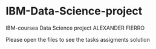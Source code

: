 # IBM-Data-Science-project
IBM-coursea Data Science project
ALEXANDER FIERRO

Please open the files to see the tasks assigments solution
